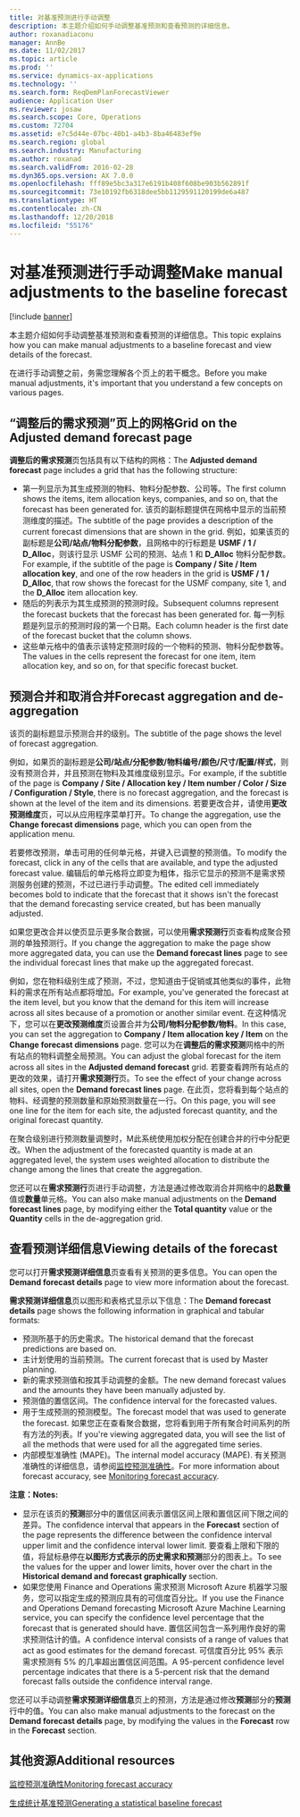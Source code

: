 ```yaml
---
title: 对基准预测进行手动调整
description: 本主题介绍如何手动调整基准预测和查看预测的详细信息。
author: roxanadiaconu
manager: AnnBe
ms.date: 11/02/2017
ms.topic: article
ms.prod: ''
ms.service: dynamics-ax-applications
ms.technology: ''
ms.search.form: ReqDemPlanForecastViewer
audience: Application User
ms.reviewer: josaw
ms.search.scope: Core, Operations
ms.custom: 72704
ms.assetid: e7c5d44e-07bc-40b1-a4b3-8ba46483ef9e
ms.search.region: global
ms.search.industry: Manufacturing
ms.author: roxanad
ms.search.validFrom: 2016-02-28
ms.dyn365.ops.version: AX 7.0.0
ms.openlocfilehash: fff89e5bc3a317e6191b408f608be903b562891f
ms.sourcegitcommit: 73e10192fb6318dee5bb1129591120199de6a487
ms.translationtype: HT
ms.contentlocale: zh-CN
ms.lasthandoff: 12/20/2018
ms.locfileid: "55176"
---
```

# <a name="make-manual-adjustments-to-the-baseline-forecast"></a><span data-ttu-id="d51d6-103">对基准预测进行手动调整</span><span class="sxs-lookup"><span data-stu-id="d51d6-103">Make manual adjustments to the baseline forecast</span></span>

[!include [banner](../includes/banner.md)]

<span data-ttu-id="d51d6-104">本主题介绍如何手动调整基准预测和查看预测的详细信息。</span><span class="sxs-lookup"><span data-stu-id="d51d6-104">This topic explains how you can make manual adjustments to a baseline forecast and view details of the forecast.</span></span> 

<span data-ttu-id="d51d6-105">在进行手动调整之前，务需您理解各个页上的若干概念。</span><span class="sxs-lookup"><span data-stu-id="d51d6-105">Before you make manual adjustments, it's important that you understand a few concepts on various pages.</span></span>

## <a name="grid-on-the-adjusted-demand-forecast-page"></a><span data-ttu-id="d51d6-106">“调整后的需求预测”页上的网格</span><span class="sxs-lookup"><span data-stu-id="d51d6-106">Grid on the Adjusted demand forecast page</span></span>
<span data-ttu-id="d51d6-107">**调整后的需求预测**页包括具有以下结构的网格：</span><span class="sxs-lookup"><span data-stu-id="d51d6-107">The **Adjusted demand forecast** page includes a grid that has the following structure:</span></span>

-   <span data-ttu-id="d51d6-108">第一列显示为其生成预测的物料、物料分配参数、公司等。</span><span class="sxs-lookup"><span data-stu-id="d51d6-108">The first column shows the items, item allocation keys, companies, and so on, that the forecast has been generated for.</span></span> <span data-ttu-id="d51d6-109">该页的副标题提供在网格中显示的当前预测维度的描述。</span><span class="sxs-lookup"><span data-stu-id="d51d6-109">The subtitle of the page provides a description of the current forecast dimensions that are shown in the grid.</span></span> <span data-ttu-id="d51d6-110">例如，如果该页的副标题是**公司/站点/物料分配参数**，且网格中的行标题是 **USMF / 1 / D\_Alloc**，则该行显示 USMF 公司的预测、站点 1 和 **D\_Alloc** 物料分配参数。</span><span class="sxs-lookup"><span data-stu-id="d51d6-110">For example, if the subtitle of the page is **Company / Site / Item allocation key**, and one of the row headers in the grid is **USMF / 1 / D\_Alloc**, that row shows the forecast for the USMF company, site 1, and the **D\_Alloc** item allocation key.</span></span>
-   <span data-ttu-id="d51d6-111">随后的列表示为其生成预测的预测时段。</span><span class="sxs-lookup"><span data-stu-id="d51d6-111">Subsequent columns represent the forecast buckets that the forecast has been generated for.</span></span> <span data-ttu-id="d51d6-112">每一列标题是列显示的预测时段的第一个日期。</span><span class="sxs-lookup"><span data-stu-id="d51d6-112">Each column header is the first date of the forecast bucket that the column shows.</span></span>
-   <span data-ttu-id="d51d6-113">这些单元格中的值表示该特定预测时段的一个物料的预测、物料分配参数等。</span><span class="sxs-lookup"><span data-stu-id="d51d6-113">The values in the cells represent the forecast for one item, item allocation key, and so on, for that specific forecast bucket.</span></span>

## <a name="forecast-aggregation-and-de-aggregation"></a><span data-ttu-id="d51d6-114">预测合并和取消合并</span><span class="sxs-lookup"><span data-stu-id="d51d6-114">Forecast aggregation and de-aggregation</span></span>
<span data-ttu-id="d51d6-115">该页的副标题显示预测合并的级别。</span><span class="sxs-lookup"><span data-stu-id="d51d6-115">The subtitle of the page shows the level of forecast aggregation.</span></span> 

<span data-ttu-id="d51d6-116">例如，如果页的副标题是**公司/站点/分配参数/物料编号/颜色/尺寸/配置/样式**，则没有预测合并，并且预测在物料及其维度级别显示。</span><span class="sxs-lookup"><span data-stu-id="d51d6-116">For example, if the subtitle of the page is **Company / Site / Allocation key / Item number / Color / Size / Configuration / Style**, there is no forecast aggregation, and the forecast is shown at the level of the item and its dimensions.</span></span> <span data-ttu-id="d51d6-117">若要更改合并，请使用**更改预测维度**页，可以从应用程序菜单打开。</span><span class="sxs-lookup"><span data-stu-id="d51d6-117">To change the aggregation, use the **Change forecast dimensions** page, which you can open from the application menu.</span></span> 

<span data-ttu-id="d51d6-118">若要修改预测，单击可用的任何单元格，并键入已调整的预测值。</span><span class="sxs-lookup"><span data-stu-id="d51d6-118">To modify the forecast, click in any of the cells that are available, and type the adjusted forecast value.</span></span> <span data-ttu-id="d51d6-119">编辑后的单元格将立即变为粗体，指示它显示的预测不是需求预测服务创建的预测，不过已进行手动调整。</span><span class="sxs-lookup"><span data-stu-id="d51d6-119">The edited cell immediately becomes bold to indicate that the forecast that it shows isn't the forecast that the demand forecasting service created, but has been manually adjusted.</span></span> 

<span data-ttu-id="d51d6-120">如果您更改合并以使页显示更多聚合数据，可以使用**需求预测行**页查看构成聚合预测的单独预测行。</span><span class="sxs-lookup"><span data-stu-id="d51d6-120">If you change the aggregation to make the page show more aggregated data, you can use the **Demand forecast lines** page to see the individual forecast lines that make up the aggregated forecast.</span></span> 

<span data-ttu-id="d51d6-121">例如，您在物料级别生成了预测，不过，您知道由于促销或其他类似的事件，此物料的需求在所有站点都将增加。</span><span class="sxs-lookup"><span data-stu-id="d51d6-121">For example, you've generated the forecast at the item level, but you know that the demand for this item will increase across all sites because of a promotion or another similar event.</span></span> <span data-ttu-id="d51d6-122">在这种情况下，您可以在**更改预测维度**页设置合并为**公司/物料分配参数/物料**。</span><span class="sxs-lookup"><span data-stu-id="d51d6-122">In this case, you can set the aggregation to **Company / Item allocation key / Item** on the **Change forecast dimensions** page.</span></span> <span data-ttu-id="d51d6-123">您可以为在**调整后的需求预测**网格中的所有站点的物料调整全局预测。</span><span class="sxs-lookup"><span data-stu-id="d51d6-123">You can adjust the global forecast for the item across all sites in the **Adjusted demand forecast** grid.</span></span> <span data-ttu-id="d51d6-124">若要查看跨所有站点的更改的效果，请打开**需求预测行**页。</span><span class="sxs-lookup"><span data-stu-id="d51d6-124">To see the effect of your change across all sites, open the **Demand forecast lines** page.</span></span> <span data-ttu-id="d51d6-125">在此页，您将看到每个站点的物料、经调整的预测数量和原始预测数量在一行。</span><span class="sxs-lookup"><span data-stu-id="d51d6-125">On this page, you will see one line for the item for each site, the adjusted forecast quantity, and the original forecast quantity.</span></span> 

<span data-ttu-id="d51d6-126">在聚合级别进行预测数量调整时，M此系统使用加权分配在创建合并的行中分配更改。</span><span class="sxs-lookup"><span data-stu-id="d51d6-126">When the adjustment of the forecasted quantity is made at an aggregated level, the system uses weighted allocation to distribute the change among the lines that create the aggregation.</span></span> 

<span data-ttu-id="d51d6-127">您还可以在**需求预测行**页进行手动调整，方法是通过修改取消合并网格中的**总数量**值或**数量**单元格。</span><span class="sxs-lookup"><span data-stu-id="d51d6-127">You can also make manual adjustments on the **Demand forecast lines** page, by modifying either the **Total quantity** value or the **Quantity** cells in the de-aggregation grid.</span></span>

## <a name="viewing-details-of-the-forecast"></a><span data-ttu-id="d51d6-128">查看预测详细信息</span><span class="sxs-lookup"><span data-stu-id="d51d6-128">Viewing details of the forecast</span></span>
<span data-ttu-id="d51d6-129">您可以打开**需求预测详细信息**页查看有关预测的更多信息。</span><span class="sxs-lookup"><span data-stu-id="d51d6-129">You can open the **Demand forecast details** page to view more information about the forecast.</span></span> 

<span data-ttu-id="d51d6-130">**需求预测详细信息**页以图形和表格式显示以下信息：</span><span class="sxs-lookup"><span data-stu-id="d51d6-130">The **Demand forecast details** page shows the following information in graphical and tabular formats:</span></span>

-   <span data-ttu-id="d51d6-131">预测所基于的历史需求。</span><span class="sxs-lookup"><span data-stu-id="d51d6-131">The historical demand that the forecast predictions are based on.</span></span>
-   <span data-ttu-id="d51d6-132">主计划使用的当前预测。</span><span class="sxs-lookup"><span data-stu-id="d51d6-132">The current forecast that is used by Master planning.</span></span>
-   <span data-ttu-id="d51d6-133">新的需求预测值和按其手动调整的金额。</span><span class="sxs-lookup"><span data-stu-id="d51d6-133">The new demand forecast values and the amounts they have been manually adjusted by.</span></span>
-   <span data-ttu-id="d51d6-134">预测值的置信区间。</span><span class="sxs-lookup"><span data-stu-id="d51d6-134">The confidence interval for the forecasted values.</span></span>
-   <span data-ttu-id="d51d6-135">用于生成预测的预测模型。</span><span class="sxs-lookup"><span data-stu-id="d51d6-135">The forecast model that was used to generate the forecast.</span></span> <span data-ttu-id="d51d6-136">如果您正在查看聚合数据，您将看到用于所有聚合时间系列的所有方法的列表。</span><span class="sxs-lookup"><span data-stu-id="d51d6-136">If you're viewing aggregated data, you will see the list of all the methods that were used for all the aggregated time series.</span></span>
-   <span data-ttu-id="d51d6-137">内部模型准确性 (MAPE)。</span><span class="sxs-lookup"><span data-stu-id="d51d6-137">The internal model accuracy (MAPE).</span></span> <span data-ttu-id="d51d6-138">有关预测准确性的详细信息，请参阅[监控预测准确性](monitor-forecast-accuracy.md)。</span><span class="sxs-lookup"><span data-stu-id="d51d6-138">For more information about forecast accuracy, see [Monitoring forecast accuracy](monitor-forecast-accuracy.md).</span></span>

<span data-ttu-id="d51d6-139">**注意：**</span><span class="sxs-lookup"><span data-stu-id="d51d6-139">**Notes:**</span></span>

-   <span data-ttu-id="d51d6-140">显示在该页的**预测**部分中的置信区间表示置信区间上限和置信区间下限之间的差异。</span><span class="sxs-lookup"><span data-stu-id="d51d6-140">The confidence interval that appears in the **Forecast** section of the page represents the difference between the confidence interval upper limit and the confidence interval lower limit.</span></span> <span data-ttu-id="d51d6-141">要查看上限和下限的值，将鼠标悬停在**以图形方式表示的历史需求和预测**部分的图表上。</span><span class="sxs-lookup"><span data-stu-id="d51d6-141">To see the values for the upper and lower limits, hover over the chart in the **Historical demand and forecast graphically** section.</span></span>
-   <span data-ttu-id="d51d6-142">如果您使用 Finance and Operations 需求预测 Microsoft Azure 机器学习服务，您可以指定生成的预测应具有的可信度百分比。</span><span class="sxs-lookup"><span data-stu-id="d51d6-142">If you use the Finance and Operations Demand forecasting Microsoft Azure Machine Learning service, you can specify the confidence level percentage that the forecast that is generated should have.</span></span> <span data-ttu-id="d51d6-143">置信区间包含一系列用作良好的需求预测估计的值。</span><span class="sxs-lookup"><span data-stu-id="d51d6-143">A confidence interval consists of a range of values that act as good estimates for the demand forecast.</span></span> <span data-ttu-id="d51d6-144">可信度百分比 95% 表示需求预测有 5% 的几率超出置信区间范围。</span><span class="sxs-lookup"><span data-stu-id="d51d6-144">A 95-percent confidence level percentage indicates that there is a 5-percent risk that the demand forecast falls outside the confidence interval range.</span></span>

<span data-ttu-id="d51d6-145">您还可以手动调整**需求预测详细信息**页上的预测，方法是通过修改**预测**部分的**预测**行中的值。</span><span class="sxs-lookup"><span data-stu-id="d51d6-145">You can also make manual adjustments to the forecast on the **Demand forecast details** page, by modifying the values in the **Forecast** row in the **Forecast** section.</span></span>

<a name="additional-resources"></a><span data-ttu-id="d51d6-146">其他资源</span><span class="sxs-lookup"><span data-stu-id="d51d6-146">Additional resources</span></span>
--------

[<span data-ttu-id="d51d6-147">监控预测准确性</span><span class="sxs-lookup"><span data-stu-id="d51d6-147">Monitoring forecast accuracy</span></span>](monitor-forecast-accuracy.md)

[<span data-ttu-id="d51d6-148">生成统计基准预测</span><span class="sxs-lookup"><span data-stu-id="d51d6-148">Generating a statistical baseline forecast</span></span>](generate-statistical-baseline-forecast.md)



